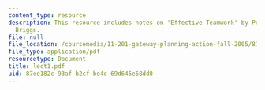 ```yaml
---
content_type: resource
description: This resource includes notes on 'Effective Teamwork' by Prof. de Souza
  Briggs.
file: null
file_location: /coursemedia/11-201-gateway-planning-action-fall-2005/87ee182c93afb2cfbe4c69d645e68dd8_lect1.pdf
file_type: application/pdf
resourcetype: Document
title: lect1.pdf
uid: 87ee182c-93af-b2cf-be4c-69d645e68dd8
---
```

